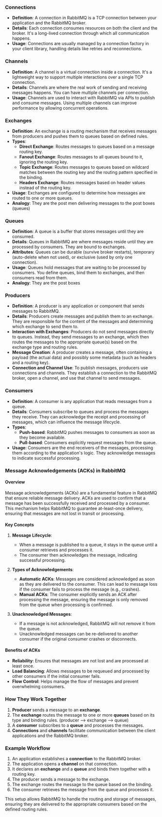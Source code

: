 ### Connections
- **Definition**: A connection in RabbitMQ is a TCP connection between your application and the RabbitMQ broker.
- **Details**: Each connection consumes resources on both the client and the broker. It's a long-lived connection through which all communication happens.
- **Usage**: Connections are usually managed by a connection factory in your client library, handling details like retries and reconnections.

### Channels
- **Definition**: A channel is a virtual connection inside a connection. It's a lightweight way to support multiple interactions over a single TCP connection.
- **Details**: Channels are where the real work of sending and receiving messages happens. You can have multiple channels per connection.
- **Usage**: Channels are used to interact with RabbitMQ via APIs to publish and consume messages. Using multiple channels can improve performance by allowing concurrent operations.

### Exchanges
- **Definition**: An exchange is a routing mechanism that receives messages from producers and pushes them to queues based on defined rules.
- **Types**:
  - **Direct Exchange**: Routes messages to queues based on a message routing key.
  - **Fanout Exchange**: Routes messages to all queues bound to it, ignoring the routing key.
  - **Topic Exchange**: Routes messages to queues based on wildcard matches between the routing key and the routing pattern specified in the binding.
  - **Headers Exchange**: Routes messages based on header values instead of the routing key.
- **Usage**: Exchanges are configured to determine how messages are routed to one or more queues. 
- **Analogy**: They are the post men delivering messages to the post boxes (queues)

### Queues
- **Definition**: A queue is a buffer that stores messages until they are consumed.
- **Details**: Queues in RabbitMQ are where messages reside until they are processed by consumers. They are bound to exchanges.
- **Attributes**: Queues can be durable (survive broker restarts), temporary (auto-delete when not used), or exclusive (used by only one connection).
- **Usage**: Queues hold messages that are waiting to be processed by consumers. You define queues, bind them to exchanges, and then consumers read from them.
- **Analogy**: They are the post boxes
### Producers

- **Definition**: A producer is any application or component that sends messages to RabbitMQ.
- **Details**: Producers create messages and publish them to an exchange. They are responsible for the content of the messages and determining which exchange to send them to.
- **Interaction with Exchanges**: Producers do not send messages directly to queues. Instead, they send messages to an exchange, which then routes the messages to the appropriate queue(s) based on the exchange type and routing rules.
- **Message Creation**: A producer creates a message, often containing a payload (the actual data) and possibly some metadata (such as headers and a routing key).
- **Connection and Channel Use**: To publish messages, producers use connections and channels. They establish a connection to the RabbitMQ broker, open a channel, and use that channel to send messages.
### Consumers
- **Definition**: A consumer is any application that reads messages from a queue.
- **Details**: Consumers subscribe to queues and process the messages they receive. They can acknowledge the receipt and processing of messages, which can influence the message lifecycle.
- **Types**: 
  - **Push-based**: RabbitMQ pushes messages to consumers as soon as they become available.
  - **Pull-based**: Consumers explicitly request messages from the queue.
- **Usage**: Consumers are the end receivers of the messages, processing them according to the application's logic. They acknowledge messages to indicate successful processing.
### Message Acknowledgements (ACKs) in RabbitMQ

#### Overview

Message acknowledgements (ACKs) are a fundamental feature in RabbitMQ that ensure reliable message delivery. ACKs are used to confirm that a message has been successfully received and processed by a consumer. This mechanism helps RabbitMQ to guarantee at-least-once delivery, ensuring that messages are not lost in transit or processing.

#### Key Concepts

1. **Message Lifecycle**:
    
    - When a message is published to a queue, it stays in the queue until a consumer retrieves and processes it.
    - The consumer then acknowledges the message, indicating successful processing.
2. **Types of Acknowledgements**:
    
    - **Automatic ACKs**: Messages are considered acknowledged as soon as they are delivered to the consumer. This can lead to message loss if the consumer fails to process the message (e.g., crashes).
    - **Manual ACKs**: The consumer explicitly sends an ACK after processing the message, ensuring the message is only removed from the queue when processing is confirmed.
3. **Unacknowledged Messages**:
    
    - If a message is not acknowledged, RabbitMQ will not remove it from the queue.
    - Unacknowledged messages can be re-delivered to another consumer if the original consumer crashes or disconnects.

#### Benefits of ACKs

- **Reliability**: Ensures that messages are not lost and are processed at least once.
- **Load Balancing**: Allows messages to be requeued and processed by other consumers if the initial consumer fails.
- **Flow Control**: Helps manage the flow of messages and prevent overwhelming consumers.

### How They Work Together
1. **Producer** sends a message to an **exchange**.
2. The **exchange** routes the message to one or more **queues** based on its type and binding rules. (producer --> exchange --> queue)
3. A **consumer** subscribes to a **queue** and processes the messages.
4. **Connections** and **channels** facilitate communication between the client applications and the RabbitMQ broker.

### Example Workflow
1. An application establishes a **connection** to the RabbitMQ broker.
2. The application opens a **channel** on that connection.
3. It declares an **exchange** and a **queue** and binds them together with a routing key.
4. The producer sends a message to the exchange.
5. The exchange routes the message to the queue based on the binding.
6. The consumer retrieves the message from the queue and processes it.

This setup allows RabbitMQ to handle the routing and storage of messages, ensuring they are delivered to the appropriate consumers based on the defined routing rules.
